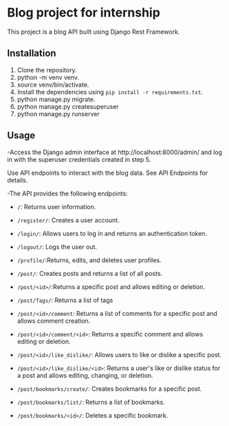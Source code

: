 # Blog project for internship
This project is a blog API built using Django Rest Framework.

## Installation

1. Clone the repository.
2. python -m venv venv.
3. source venv/bin/activate.
4. Install the dependencies using `pip install -r requirements.txt`.
5. python manage.py migrate.
6. python manage.py createsuperuser
7. python manage.py runserver

## Usage

-Access the Django admin interface at http://localhost:8000/admin/ and log in with the superuser credentials created in step 5.

Use API endpoints to interact with the blog data. See API Endpoints for details.

-The API provides the following endpoints:

- `/`: Returns user information.
- `/register/`:  Creates a user account.
- `/login/`: Allows users to log in and returns an authentication token.
- `/logout/`: Logs the user out.
- `/profile/`:Returns, edits, and deletes user profiles.
- `/post/`: Creates posts and returns a list of all posts.
- `/post/<id>/`:Returns a specific post and allows editing or deletion.

- `/post/Tags/`: Returns a list of tags

- `/post/<id>/comment`: Returns a list of comments for a specific post and allows comment creation.
- `/post/<id>/comment/<id>`: Returns a specific comment and allows editing or deletion.
  
- `/post/<id>/like_dislike/`: Allows users to like or dislike a specific post.
-  `/post/<id>/like_dislike/<id>`: Returns a user's like or dislike status for a post and allows editing, changing, or deletion.
   
 - `/post/bookmarks/create/`: Creates bookmarks for a specific post.
- `/post/bookmarks/list/`: Returns a list of bookmarks.
- `/post/bookmarks/<id>/`: Deletes a specific bookmark.

